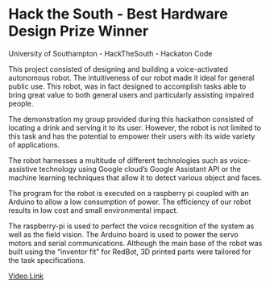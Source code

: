 # Hack the South - Best Hardware Design Prize Winner
University of Southampton - HackTheSouth - Hackaton Code <br>

This project consisted of designing and building a voice-activated autonomous robot. The intuitiveness of our robot made it ideal for general public use. This robot, was in fact designed to accomplish tasks able to bring great value to both general users and particularly assisting impaired people. 

The demonstration my group provided during this hackathon consisted of locating a drink and serving it to its user. However, the robot is not limited to this task and has the potential to empower their users with its wide variety of applications.

The robot harnesses a multitude of different technologies such as voice-assistive technology using Google cloud’s Google Assistant API or the machine learning techniques that allow it to detect various object and faces.

The program for the robot is executed on a raspberry pi coupled with an Arduino to allow a low consumption of power. The efficiency of our robot results in low cost and small environmental impact.

The raspberry-pi is used to perfect the voice recognition of the system as well as the field vision. The Arduino board is used to power the servo motors and serial communications. Although the main base of the robot was built using the “inventor fit” for RedBot, 3D printed parts were tailored for the task specifications. <br>

[Video Link](https://pierpaolo28.github.io/Projects/project2.html)


